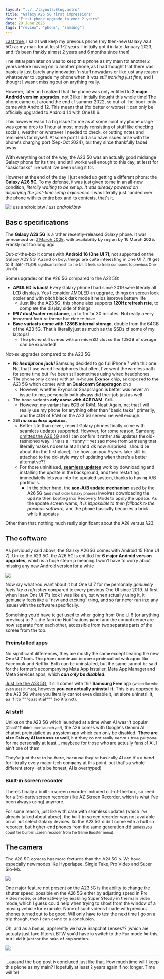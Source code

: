 ```yaml
---
layout: "../../layouts/Blog.astro"
title: "Galaxy A26 5G first impressions"
desc: "First phone upgrade in over 2 years"
date: 29 June 2025
tags: ["review", "phone", "samsung"]
---
```

[Last time](/lynxblog/2023/03/05/galaxy-a23-5g-one-month-review-why-switched.html), I said I will keep my previous phone (my then-new Galaxy A23 5G) as my main for at least 1-2 years. I initially got it in late January 2023, and it's been frankly almost 2 years and 6 months since then!

The initial plan later on was to keep this phone as my main for another 2 years before moving on to another phone, as I had thought that there was basically just barely any innovation 'n stuff nowadays or like just any reason whatsoever to upgrade my phone when it *was still working just fine*, and I thought I wasn't missing out on anything really.

However, later on I realized that the phone was only entitled to **2 major Android version upgrades**, not 3 like I initially thought this whole time! The phone came out around the end of summer 2022, so out-of-the-box it only came with Android 12. This means that (for better or worse) it can only be officially upgraded to Android 14 with One UI 6.

This however wasn't a big issue for me as at some point my phone usage was gonna drop to 1 hour at most, mostly consisting of stuff like checking socials, weather or whatever I needed to check, or putting notes and reminders for myself. At some point I did also have issues arise with the phone's charging port (Sep-Oct 2024), but they since thankfully faded away.

With everything out of the way, the A23 5G was an actually good midrange Galaxy phone for its time, and still works well enough to this day, at least for "basic tasks" like what I've been using it for.

However at the end of the day I just ended up getting a different phone: the **Galaxy A26 5G**. To my defense, it was just given to me in an all-new condition, *literally waiting to be set up. It was already powered on displaying the first-time setup experience*. I was literally just handed over the phone with its entire box and its contents, that's it.

![i use android btw](../../../public/img/blog/41.png)
*i use android btw*

## Basic specifications
The **Galaxy A26 5G** is a rather recently-released Galaxy phone. It was announced on [2 March 2025](https://en.wikipedia.org/wiki/Samsung_Galaxy_A26_5G), with availability by region by 19 March 2025. Frankly not too long ago!

Out-of-the-box it comes with **Android 16 (One UI 7)**, not supported on the Galaxy A23 5G! Aaand oh boy, things are quite interesting in One UI 7, I'll get to it later
<small>(TL;DR: signficant refresh to the UI! It feels so fresh compared to previous One UIs :D)</small>

Some upgrades on the A26 5G compared to the A23 5G:
- **AMOLED is back!** Every Galaxy phone I had since 2019 were literally all LCD displays. Yes I consider AMOLED an upgrade, things on screen look cooler and with pitch black dark mode it helps improve battery life
   - Just like the A23 5G, this phone also supports **120Hz refresh rate**, to complete the display side of things
- **IP67 dust/water resistance**, up to 1m for 30 minutes. Not really a very important feature for me but nice to have
- **Base variants come with 128GB internal storage**, double from the 64GB of the A23 5G. That is literally just as much as the SSDs of some of my laptops!
   - The phone still comes with an microSD slot so the 128GB of storage can be expanded!

Not-so upgrades compared to the A23 5G:
- ***No headphone jack!*** Samsung decided to go full iPhone 7 with this one. Not that I use wired headphones that often, I've went the wireless path for some time but I've been still sometimes using wired headphones
- The phone only comes with an in-house **Exynos** chip, as opposed to the A23 5G which comes with an **Qualcomm Snapdragon** chip
    - However, whether Exynos or Snapdragon is better was never an issue for me, personally both always did their job just as well
- The base variants **only come with 4GB RAM**. Still.
    - However, my variant has 6GB of RAM. Neat! Again, not that I will really use my phone for anything other than "basic tasks" primarily, and the 4GB of RAM on the A23 5G served me well enough.
- Still ***no seamless updates***.
    - Better late than never, recent Galaxy phones finally come with seamless updates supported. [However, for some reason, Samsung omitted the A26 5G](https://r2.community.samsung.com/t5/Galaxy-A/Samsung-Galaxy-A26-Update-and-Seamless-Updates/td-p/19010213) and I can confirm it rather *still* updates the old-fashioned way. This is a ""funny"" yet sad move from Samsung that literally makes no sense at all (and idk how surprised i should be about it in the first place), like how can you 9 years later still be attached to the old-style way of updating when there's a better alternative??
    - For those uninitiated, [**seamless updates**](https://source.android.com/docs/core/ota/ab) work by downloading and installing the update in the background, and then restarting immediatelly lets you into the updated system, thanks to having A/B partitions. 
       - In the other hand, the [**non-A/B update mechanism**](https://source.android.com/docs/core/ota/nonab) used by the A26 5G <small>(and most older Galaxy phones)</small> involves downloading the update then booting into Recovery Mode to apply the update. As the update screen warns, *it is impossible to then fallback to the previous software,* and the phone basically becomes a brick while it updates

Other than that, nothing much really significant about the A26 versus A23.

## The software
As previously said above, the Galaxy A26 5G comes with Android 15 (One UI 7). Unlike the A23 5G, the A26 5G is entitled for **6 major Android version upgrades**, which is a huge step-up meaning I won't have to worry about missing any new Android version for a while

![](../../../public/img/blog/39.png)

Now say what you want about it but One UI 7 for me personally *geniunely feels like a refresher* compared to every previous One UI since 2019. At first when I saw One UI 7's look I was like eh, but when actually using it, it geniunely feels like a "new and exciting" thing, and so far never ran into any issues with the software specifically.

Something you'd have to get used to when going from One UI 6 (or anything previous) to 7 is the fact the Notifications panel and the control center are now separate from each other, accessible from two separate parts of the screen from the top.

### Preinstalled apps
No significant differences, they are mostly the same except bearing the new One UI 7 look. The phone continues to come preinstalled with apps like Facebook and Netflix. Both can be uninstalled, but the same cannot be said for the former's accompanying Meta App Installer, Meta App Manager and Meta Services apps, which ***can only be disabled***.

[Just like the A23 5G](https://wetdry.world/@lynxmic/109757111919386114), it still comes with this **Samsung Free** app <small>(which like who even uses it lmao)</small>, however **you can actually uninstall it**. This is as opposed to the A23 5G where you literally cannot even disable it, let alone uninstall it, as if it's """essential""" (no it's not).

### AI stuff
Unlike on the A23 5G which launched at a time when AI wasn't popular <small>(ChatGPT didn't even launch yet!)</small>, the A26 comes with Google's Gemini AI chatbot preinstalled as a system app which can only be disabled. **There are also Galaxy AI features as well**, but they do not really serve a true purpose for me personally at least... maybeee for those who are actually fans of AI, I ain't one of them

They're just there to be there, because they're basically AI and it's a trend for literally every major tech company at this point, but that's a whole different story (let's be honest, AI is overhyped)

### Built-in screen recorder
There's finally a built-in screen recorder included out-of-the-box, so need for a 3rd-party screen recorder (like AZ Screen Recorder, which is what I've been always using) anymore.

For some reason, just like with case with seamless updates (which I've already talked about above), the built-in screen recorder was not available on all but select Galaxy devices. So the A23 5G didn't come with a built-in recorder, but higher-end phones from the same generation did <small>(unless you count the built-in screen recorder from the Game Booster menu)</small>.

## The camera
The A26 5G camera has more features than the A23 5G's. We have especially new modes like Hyperlapse, Single Take, Pro Video and Super Slo-Mo.

![](../../../public/img/blog/38.png)

One major feature not present on the A23 5G is the ability to change the shutter speed, possible on the A26 5G either by adjusting speed in Pro Video mode, or alternatively by enabling Super Steady in the main video mode, which I guess could help when trying to shoot from the window of a moving vehicle for example. None of such videos I made with previous phones turned out to be good. Will only have to test the next time I go on a trip though, then I can come to a conclusion.

Oh, and as a bonus, apparently we have Snapchat Lenses?? (which are actually just face filters). BTW you'd have to switch to the Fun mode for this, but I did it just for the sake of exploration.

![](../../../public/img/blog/40.png)

---
...aaaand the blog post is concluded just like that. How much time will I keep this phone as my main? Hopefully at least 2 years again if not longer. Time will tell
